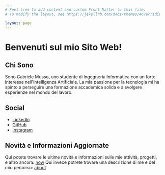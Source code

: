 ```yaml
---
# Feel free to add content and custom Front Matter to this file.
# To modify the layout, see https://jekyllrb.com/docs/themes/#overriding-theme-defaults

layout: page
---
```


# Benvenuti sul mio Sito Web!

## Chi Sono

Sono Gabriele Musso, uno studente di Ingegneria Informatica con un forte interesse nell'Intelligenza Artificiale. La mia passione per la tecnologia mi ha spinto a perseguire una formazione accademica solida e a svolgere esperienze nel mondo del lavoro.

## Social

- [LinkedIn](https://www.linkedin.com/in/gabriele-musso-a0a131162/)
- [GitHub](https://github.com/Montenigri/)
- [Instagram](https://www.instagram.com/montenigri/)


## Novità e Informazioni Aggiornate

Qui potete trovare le ultime novità e informazioni sulle mie attività, progetti, e altro ancora: [now](/now/)
Qui invece potrete trovare una descrizione di me e del mio percorso: [about](/about/)
